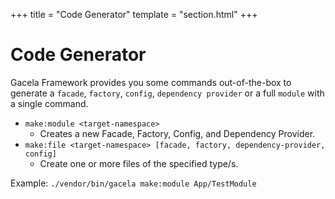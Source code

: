 +++
title = "Code Generator"
template = "section.html"
+++

# Code Generator

Gacela Framework provides you some commands out-of-the-box to generate a `facade`, `factory`, `config`,
`dependency provider` or a full `module` with a single command.

- `make:module <target-namespace>`
  - Creates a new Facade, Factory, Config, and Dependency Provider.
- `make:file <target-namespace> [facade, factory, dependency-provider, config]`
  - Create one or more files of the specified type/s.


Example:
`./vendor/bin/gacela make:module App/TestModule`
